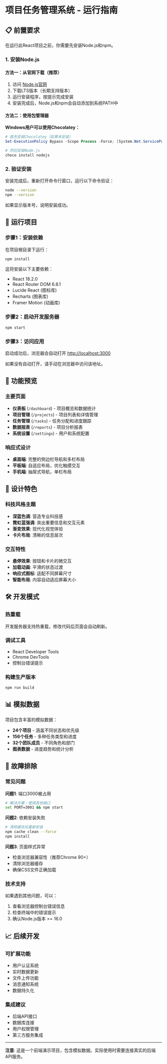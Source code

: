 # 项目任务管理系统 - 运行指南

## 📋 前置要求

在运行此React项目之前，你需要先安装Node.js和npm。

### 1. 安装Node.js

#### 方法一：从官网下载（推荐）
1. 访问 [Node.js官网](https://nodejs.org/)
2. 下载LTS版本（长期支持版本）
3. 运行安装程序，按提示完成安装
4. 安装完成后，Node.js和npm会自动添加到系统PATH中

#### 方法二：使用包管理器
**Windows用户可以使用Chocolatey：**
```powershell
# 首先安装Chocolatey（如果未安装）
Set-ExecutionPolicy Bypass -Scope Process -Force; [System.Net.ServicePointManager]::SecurityProtocol = [System.Net.ServicePointManager]::SecurityProtocol -bor 3072; iex ((New-Object System.Net.WebClient).DownloadString('https://community.chocolatey.org/install.ps1'))

# 然后安装Node.js
choco install nodejs
```

### 2. 验证安装
安装完成后，重新打开命令行窗口，运行以下命令验证：

```bash
node --version
npm --version
```

如果显示版本号，说明安装成功。

## 🚀 运行项目

### 步骤1：安装依赖
在项目根目录下运行：
```bash
npm install
```

这将安装以下主要依赖：
- React 18.2.0
- React Router DOM 6.8.1
- Lucide React (图标库)
- Recharts (图表库)
- Framer Motion (动画库)

### 步骤2：启动开发服务器
```bash
npm start
```

### 步骤3：访问应用
启动成功后，浏览器会自动打开 [http://localhost:3000](http://localhost:3000)

如果没有自动打开，请手动在浏览器中访问该地址。

## 📱 功能预览

### 主要页面
- **仪表板** (`/dashboard`) - 项目概览和数据统计
- **项目管理** (`/projects`) - 项目列表和详情管理
- **任务管理** (`/tasks`) - 任务分配和进度跟踪
- **数据报表** (`/reports`) - 项目分析报表
- **系统设置** (`/settings`) - 用户和系统配置

### 响应式设计
- **桌面端**: 完整的侧边栏导航和多栏布局
- **平板端**: 自适应布局，优化触摸交互
- **手机端**: 抽屉式导航，单栏布局

## 🎨 设计特色

### 科技风格主题
- **深蓝色调**: 营造专业科技感
- **霓虹蓝强调**: 突出重要信息和交互元素
- **渐变效果**: 现代化视觉体验
- **卡片布局**: 清晰的信息层次

### 交互特性
- **悬停效果**: 按钮和卡片的微交互
- **加载动画**: 平滑的状态过渡
- **响应式图标**: 适配不同屏幕尺寸
- **智能布局**: 内容自动适应屏幕大小

## 🛠 开发模式

### 热重载
开发服务器支持热重载，修改代码后页面会自动刷新。

### 调试工具
- React Developer Tools
- Chrome DevTools
- 控制台错误提示

### 构建生产版本
```bash
npm run build
```

## 📊 模拟数据

项目包含丰富的模拟数据：
- **24个项目** - 涵盖不同状态和优先级
- **156个任务** - 多种任务类型和进度
- **32个团队成员** - 不同角色和部门
- **图表数据** - 进度趋势和统计分析

## 🔧 故障排除

### 常见问题

**问题1**: 端口3000被占用
```bash
# 解决方案：使用其他端口
set PORT=3001 && npm start
```

**问题2**: 依赖安装失败
```bash
# 清除缓存后重新安装
npm cache clean --force
npm install
```

**问题3**: 页面样式异常
- 检查浏览器兼容性（推荐Chrome 90+）
- 清除浏览器缓存
- 确保CSS文件正确加载

### 技术支持
如果遇到其他问题，可以：
1. 查看浏览器控制台错误信息
2. 检查终端中的错误提示
3. 确认Node.js版本 >= 16.0

## 📈 后续开发

### 可扩展功能
- 用户认证系统
- 实时数据更新
- 文件上传功能
- 消息通知系统
- 数据持久化

### 集成建议
- 后端API接口
- 数据库连接
- 用户权限管理
- 第三方服务集成

---

**注意**: 这是一个前端演示项目，包含模拟数据。实际使用时需要连接真实的后端API服务。

